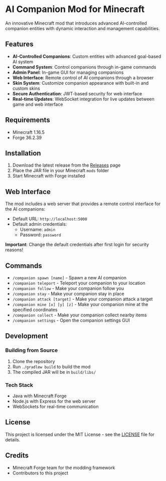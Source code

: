 # AI Companion Mod for Minecraft

An innovative Minecraft mod that introduces advanced AI-controlled companion entities with dynamic interaction and management capabilities.

## Features

- **AI-Controlled Companions**: Custom entities with advanced goal-based AI system
- **Command System**: Control companions through in-game commands
- **Admin Panel**: In-game GUI for managing companions
- **Web Interface**: Remote control of AI companions through a browser
- **Skin System**: Customize companion appearance with built-in and custom skins
- **Secure Authentication**: JWT-based security for web interface
- **Real-time Updates**: WebSocket integration for live updates between game and web interface

## Requirements

- Minecraft 1.16.5
- Forge 36.2.39

## Installation

1. Download the latest release from the [Releases](https://github.com/your-username/ai-companion-mod/releases) page
2. Place the JAR file in your Minecraft `mods` folder
3. Start Minecraft with Forge installed

## Web Interface

The mod includes a web server that provides a remote control interface for the AI companions:

- Default URL: `http://localhost:5000`
- Default admin credentials: 
  - Username: `admin`
  - Password: `password`

**Important**: Change the default credentials after first login for security reasons!

## Commands

- `/companion spawn [name]` - Spawn a new AI companion
- `/companion teleport` - Teleport your companion to your location
- `/companion follow` - Make your companion follow you
- `/companion stay` - Make your companion stay in place
- `/companion attack [target]` - Make your companion attack a target
- `/companion mine [x] [y] [z]` - Make your companion mine at the specified coordinates
- `/companion collect` - Make your companion collect nearby items
- `/companion settings` - Open the companion settings GUI

## Development

### Building from Source

1. Clone the repository
2. Run `./gradlew build` to build the mod
3. The compiled JAR will be in `build/libs/`

### Tech Stack

- Java with Minecraft Forge
- Node.js with Express for the web server
- WebSockets for real-time communication

## License

This project is licensed under the MIT License - see the [LICENSE](LICENSE) file for details.

## Credits

- Minecraft Forge team for the modding framework
- Contributors to this project